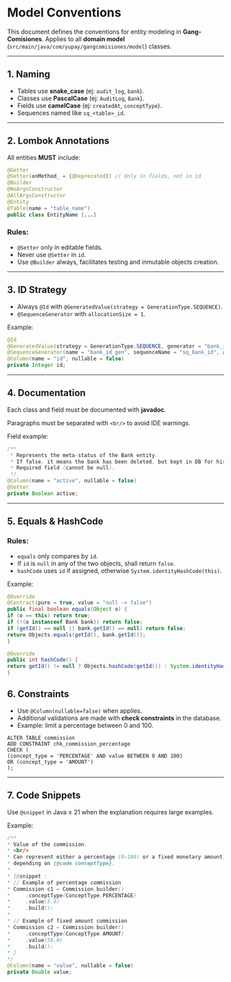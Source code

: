 # Model Conventions

This document defines the conventions for entity modeling in **Gang-Comisiones**.
Applies to all **domain model** (`src/main/java/com/yupay/gangcomisiones/model`) classes.

---

## 1. Naming

- Tables use **snake_case** (ej: `audit_log`, `bank`).
- Classes use **PascalCase** (ej: `AuditLog`, `Bank`).
- Fields use **camelCase** (ej: `createdAt`, `conceptType`).
- Sequences named like `sq_<table>_id`.

---

## 2. Lombok Annotations

All entities **MUST** include:

```java
@Getter
@Setter(onMethod_ = {@Deprecated}) // Only in fields, not in id
@Builder
@NoArgsConstructor
@AllArgsConstructor
@Entity
@Table(name = "table_name")
public class EntityName {...}
```

### Rules:
- `@Setter` only in editable fields.
- Never use `@Setter` in `id`.
- Use `@Builder` always, facilitates testing and inmutable objects creation.

---

## 3. ID Strategy
- Always `@Id` with `@GeneratedValue(strategy = GenerationType.SEQUENCE)`.
- `@SequenceGenerator` with `allocationSize = 1`.

Example:

```java
@Id
@GeneratedValue(strategy = GenerationType.SEQUENCE, generator = "bank_id_gen")
@SequenceGenerator(name = "bank_id_gen", sequenceName = "sq_bank_id", allocationSize = 1)
@Column(name = "id", nullable = false)
private Integer id;
```
---
## 4. Documentation
Each class and field must be documented with **javadoc**.

Paragraphs must be separated with `<br/>` to avoid IDE warnings.

Field example:

```java
/**
 * Represents the meta-status of the Bank entity.  
 * If false, it means the bank has been deleted, but kept in DB for historical consistency.<br/>
 * Required field (cannot be null).
 */
@Column(name = "active", nullable = false)
@Setter
private Boolean active;
```

---

## 5. Equals & HashCode

### Rules:
- `equals` only compares by `id`.
- If `id` is `null` in any of the two objects, shall return `false`.
- `hashCode` uses `id` if assigned, otherwise `System.identityHashCode(this)`.

Example:

```java
@Override
@Contract(pure = true, value = "null -> false")
public final boolean equals(Object o) {
if (o == this) return true;
if (!(o instanceof Bank bank)) return false;
if (getId() == null || bank.getId() == null) return false;
return Objects.equals(getId(), bank.getId());
}

@Override
public int hashCode() {
return getId() != null ? Objects.hashCode(getId()) : System.identityHashCode(this);
}
```

## 6. Constraints
- Use `@Column(nullable=false)` when applies.
- Additional validations are made with **check constraints** in the database.
- Example: limit a percentage between 0 and 100.

```postgresql
ALTER TABLE commission
ADD CONSTRAINT chk_commission_percentage
CHECK (
(concept_type = 'PERCENTAGE' AND value BETWEEN 0 AND 100)
OR (concept_type = 'AMOUNT')
);
```

---

## 7. Code Snippets
Use `@snippet` in Java $\ge$ 21 when the explanation requires large examples.

Example:

```java
/**
* Value of the commission.
* <br/>
* Can represent either a percentage (0–100) or a fixed monetary amount,
* depending on {@code conceptType}.
*
* {@snippet :
* // Example of percentage commission
* Commission c1 = Commission.builder()
*     .conceptType(ConceptType.PERCENTAGE)
*     .value(5.0)
*     .build();
*
* // Example of fixed amount commission
* Commission c2 = Commission.builder()
*     .conceptType(ConceptType.AMOUNT)
*     .value(50.0)
*     .build();
* }
*/
@Column(name = "value", nullable = false)
private Double value;
```

